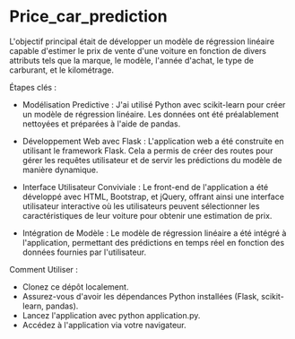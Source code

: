 # Price_car_prediction

L'objectif principal était de développer un modèle de régression linéaire capable d'estimer le prix de vente d'une voiture en fonction de divers attributs tels que la marque, le modèle, l'année d'achat, le type de carburant, et le kilométrage.

Étapes clés :

* Modélisation Predictive : J'ai utilisé Python avec scikit-learn pour créer un modèle de régression linéaire. Les données ont été préalablement nettoyées et préparées à l'aide de pandas.

* Développement Web avec Flask : L'application web a été construite en utilisant le framework Flask. Cela a permis de créer des routes pour gérer les requêtes utilisateur et de servir les prédictions du modèle de manière dynamique.

* Interface Utilisateur Conviviale : Le front-end de l'application a été développé avec HTML, Bootstrap, et jQuery, offrant ainsi une interface utilisateur interactive où les utilisateurs peuvent sélectionner les caractéristiques de leur voiture pour obtenir une estimation de prix.

* Intégration de Modèle : Le modèle de régression linéaire a été intégré à l'application, permettant des prédictions en temps réel en fonction des données fournies par l'utilisateur.

Comment Utiliser :

* Clonez ce dépôt localement.
* Assurez-vous d'avoir les dépendances Python installées (Flask, scikit-learn, pandas).
* Lancez l'application avec python application.py.
* Accédez à l'application via votre navigateur.
